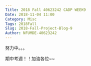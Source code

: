 ```yaml
---
Title: 2018 Fall 40623242 CADP WEEK9
Date: 2018-11-04 11:00
Category: Misc
Tags: 2018Fall
Slug: 2018-Fall-Project-Blog-9
Author: NFUMDE-40623242
---
```


努力中。。。

<!-- PELICAN_END_SUMMARY -->

期中考週！！加油各位~~

